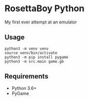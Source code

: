 RosettaBoy Python
=================
My first ever attempt at an emulator

Usage
-----
```
python3 -m venv venv
source venv/bin/activate
python3 -m pip install pygame
python3 -m src.main game.gb
```

Requirements
------------
- Python 3.6+
- PyGame
